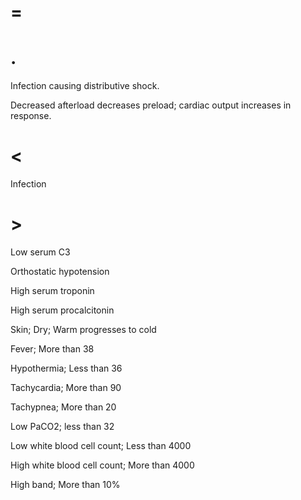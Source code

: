 # =

# .

Infection causing distributive shock.

Decreased afterload decreases preload; cardiac output increases in response.

# <

Infection

# >

Low serum C3

Orthostatic hypotension

High serum troponin

High serum procalcitonin

Skin; Dry; Warm progresses to cold

Fever; More than 38

Hypothermia; Less than 36

Tachycardia; More than 90

Tachypnea; More than 20

Low PaCO2; less than 32

Low white blood cell count; Less than 4000

High white blood cell count; More than 4000

High band; More than 10%

